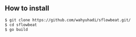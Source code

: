 ## How to install


```sh
$ git clone https://github.com/wahyuhadi/sflowbeat.git/
$ cd sflowbeat
$ go build
```